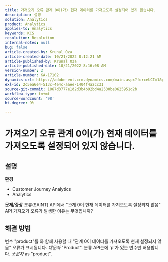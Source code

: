 ```yaml
---
title: 가져오기 오류 관계 0이(가) 현재 데이터를 가져오도록 설정되어 있지 않습니다.
description: 설명
solution: Analytics
product: Analytics
applies-to: Analytics
keywords: KCS
resolution: Resolution
internal-notes: null
bug: false
article-created-by: Krunal Oza
article-created-date: 10/21/2022 8:12:21 AM
article-published-by: Krunal Oza
article-published-date: 10/21/2022 8:16:08 AM
version-number: 2
article-number: KA-17102
dynamics-url: https://adobe-ent.crm.dynamics.com/main.aspx?forceUCI=1&pagetype=entityrecord&etn=knowledgearticle&id=18dd4612-1851-ed11-bba2-0022480867fb
exl-id: 2c5ea6e4-513c-4e4c-aaee-1404f4a2cc31
source-git-commit: 1067d3777e1d2d3b4b92bd4a2530be0625951d2b
workflow-type: tm+mt
source-wordcount: '98'
ht-degree: 9%

---
```


# 가져오기 오류 관계 0이(가) 현재 데이터를 가져오도록 설정되어 있지 않습니다.

## 설명

<b>환경</b>
- Customer Journey Analytics
- Analytics



<b>문제/증상</b>
분류(SAINT) API에서 &quot;관계 0이 현재 데이터를 가져오도록 설정되지 않음&quot; API 가져오기 오류가 발생한 이유는 무엇입니까?


## 해결 방법


변수 &quot;product&quot;를 와 함께 사용할 때 &quot;관계 0이 데이터를 가져오도록 현재 설정되지 않음&quot; 오류가 표시됩니다. *대문자* &quot;Product&quot;. 분류 API는에 &#39;p&#39;가 있는 변수만 허용합니다. *소문자* as &quot;product&quot;.
